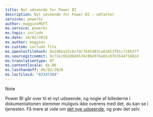 ```yaml
---
title: Nyt udseende for Power BI
description: Nyt udseende for Power BI – omfatter
services: powerbi
author: maggiesMSFT
ms.service: powerbi
ms.topic: include
ms.date: 10/02/2019
ms.author: maggies
ms.custom: include file
ms.openlocfilehash: bb2d6ba32c0cf4c764fd03ca81653f91c7195377
ms.sourcegitcommit: 9c72ec6b2d6d4574c86e976a65c076764473482d
ms.translationtype: HT
ms.contentlocale: da-DK
ms.lasthandoff: 06/02/2020
ms.locfileid: "83347284"
---
```

> [!NOTE]
> Power BI går over til et nyt udseende, og nogle af billederne i dokumentationen stemmer muligvis ikke overens med det, du kan se i tjenesten. Få mere at vide om [det nye udseende](../consumer/service-new-look.md), og prøv det selv.
